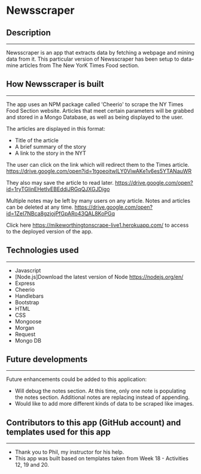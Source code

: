 # Newsscraper

## Description
----------------------
Newsscraper is an app that extracts data by fetching a webpage and mining data from it. This particular version of Newsscraper has been setup to data-mine articles from The New YorK Times Food section. 


## How Newsscraper is built
-----------------------------------
The app uses an NPM package called 'Cheerio' to scrape the NY Times Food Section website. Articles that meet certain parameters will be grabbed and stored in a Mongo Database, as well as being displayed to the user.

The articles are displayed in this format: 

- Title of the article 
- A brief summary of the story
- A link to the story in the NYT


The user can click on the link which will redirect them to the Times article. 
https://drive.google.com/open?id=1tgoeoitwILY0ViwAKe1v6es5YTANauWR

They also may save the article to read later.
https://drive.google.com/open?id=1ryTGIinEHetIvEBEddiJRGqQJXGJDigo

Multiple notes may be left by many users on any article. Notes and articles can be deleted at any time.
https://drive.google.com/open?id=1ZeI7NBca8gzjojPfGpARo43QAL8KoPGq


Click here https://mikeworthingtonscrape-live1.herokuapp.com/ to access to the deployed version of the app.

## Technologies used
-----------------------------
 * Javascript
 * [Node.js]Download the latest version of Node https://nodejs.org/en/
 * Express
 * Cheerio
 * Handlebars
 * Bootstrap
 * HTML
 * CSS
 * Mongoose
 * Morgan
 * Request
 * Mongo DB


## Future developments
-----------------------------
Future enhancements could be added to this application:

 * Will debug the notes section. At this time, only one note is populating the notes section. Additional notes are replacing instead of         appending. 
 * Would like to add more different kinds of data to be scraped like images.


## Contributors to this app (GitHub account) and templates used for this app
 --------------------------------------------------------
 - Thank you to Phil, my instructor for his help.
 - This app was built based on templates taken from Week 18 - Activities 12, 19 and 20.
